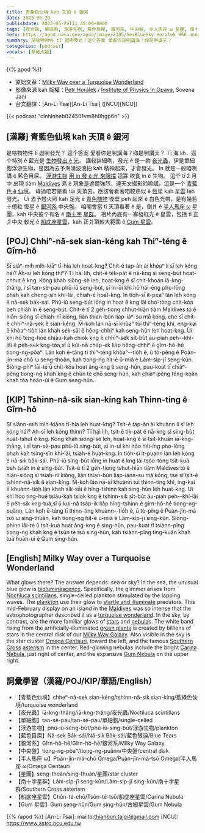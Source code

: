 ```yaml
---
title: 青藍色仙境 kah 天頂 ê 銀河
date: 2023-05-29
publishdate: 2023-05-29T11:45:00+0800
tags: [夜光蟲, 單細胞, 浮游生物, 藍色目屎, 銀河系, 中央盤, 半人馬座 ω 星團, 南十字星群, 船底座星雲, Gum 星雲]
hero: https://apod.nasa.gov/apod/image/2305/SeaBlueSky_Horalek_960_annotated.jpg
summary: 是啥物物件 tī 遐咧發光？這个答案 愛看你是咧講海？抑是咧講天？
categories: [podcast]
vocals: [草莓大福]
---
```


{{% apod %}}

- 原始文章：[Milky Way over a Turquoise Wonderland](https://apod.nasa.gov/apod/ap230529.html)
- 影像來源 kah 版權：[Petr Horálek](https://www.petrhoralek.com/#about-1) / [Institute of Physics in Opava](https://www.slu.cz/phys/en/), Sovena Jani
- 台文翻譯：[An-Li Tsai][An-Li Tsai] ([NCU][NCU])

{{< podcast "clnhlnheb024501vm8h8hgp6n" >}}

## [漢羅] 青藍色仙境 kah 天頂 ê 銀河
是啥物物件 tī 遐咧發光？
這个答案 愛看你是咧講海？抑是咧講天？
Tī 海 lih，這个特別 ê 藍光是 [生物發出 ê 光][bioluminescence]。
講較詳細咧，發光 ê 是一款 [夜光蟲][Noctiluca scintillans]，伊是單細胞浮游生物，是因為去予海湧波浪拍 kah 精神起來，才會發光。
In 就是一般咱咧講 ê 藍色目屎。
[浮游生物][plankton] [用 in 發 ê 光 來阻擋][startle and illuminate] 這寡 欲食 in ê 生物。
這个 tī 2 月中 出現 tiàm [Maldives][Maldives] 島 ê 現象是遮爾強烈，連天文攝影師嘛講，這是一个 [青藍色 ê 仙境][turquoise wonderland]。
毋過咱若是看 tùi 天頂去，應該會看著咱較熟似 ê [恆星][stars] kah [星雲][nebula] leh 發光。
Ùi 去予燈火照 kah 足光 ê [青色植物][green plants] 後壁 peh 起來 ê 白色光帶，是有幾若十億粒 恆星 ê [銀河系][Milky Way Galaxy] 中央盤。
咱閣會當 tī 天頂看著 ê 是，倒爿 ê [半人馬座 ω][Omega Centauri] 星團，kah 中央彼个有名 ê [南十字][Southern Cross] [星群][asterism]。
相片內底有一寡發紅光 ê 星雲，包括 tī 正爿中央 較光 ê [船底座星雲][Carina Nebula]，kah 正爿頂較大範圍 ê [Gum 星雲][Gum Nebula]。

## [POJ] Chhiⁿ-nâ-sek sian-kéng kah Thiⁿ-téng ê Gîrn-hô
Sī siáⁿ-mih mi̍h-kiāⁿ tī-hia leh hoat-kng?
Chit-ê tap-àn ài khòaⁿ lí sī leh kóng hái? A̍h-sī leh kóng thiⁿ?
Tī hái lih, chit-ê te̍k-pa̍t ê nâ-kng sī seng-bu̍t hoat-chhut ê kng.
Kóng khah siông-sè leh, hoat-kng ê sī chi̍t-khoán iā-kng-thâng, i sī tan-sè-pau phû-iû seng-bu̍t, sī in-ūi khì hō͘ hái-éng pho-lōng phah kah cheng-sîn khí-lâi, chiah-ē hoat-kng.
In tio̍h-sī it-poaⁿ lán leh kóng ê nâ-sek ba̍k-sái.
Phû-iû seng-bu̍t iōng in hoat ê kng lâi chó͘-tòng chit-kóa beh chia̍h in ê seng-bu̍t.
Chit-ê tī 2 ge̍h-tiong chhut-hiān tiàm Maldives tó ê hiān-siōng sī chiah-nī kiông, liân thian-bûn liap-iáⁿ-su mā kóng, che sī chi̍t-ê chhiⁿ-nâ-sek ê sian-kéng.
M̄-koh lán nā-sī khòaⁿ tùi thiⁿ-téng khì, eng-kai ē khòaⁿ-tio̍h lán khah se̍k-sāi ê hêng-chhiⁿ kah seng-hûn leh hoat-kng.
Ùi khì hō͘ teng-hóe chiàu-kah chiok kng ê chhiⁿ-sek si̍t-bu̍t āu-piah peh--khí-lâi ê pe̍h-sek kng-tòa,sī ū kúi-nā cha̍p-ek lia̍p hêng-chhiⁿ ê gîrn-hô-hē tiong-ng-pôaⁿ.
Lán koh ē-tàng tī thiⁿ-téng khòaⁿ--tio̍h ê, ū tò-pêng ê Poàn-jîn-má chō ω seng-thoân, kah tiong-ng hit-ê ū-miâ ê Lâm-si̍p-jī seng-kûn.
Siòng-phìⁿ lāi-té ū chi̍t-kóa hoat âng-kng ê seng-hûn, pau-koat tī chiàⁿ-pêng tiong-ng khah kng ê chûn té chō seng-hûn, kah chiàⁿ-pêng téng-koân khah tōa hoān-ûi ê Gum seng-hûn.

## [KIP] Tshinn-nâ-sik sian-kíng kah Thinn-tíng ê Gîrn-hô
Sī siánn-mih mi̍h-kiānn tī-hia leh huat-kng?
Tsit-ê tap-àn ài khuànn lí sī leh kóng hái? A̍h-sī leh kóng thinn?
Tī hái lih, tsit-ê ti̍k-pa̍t ê nâ-kng sī sing-bu̍t huat-tshut ê kng.
Kóng khah siông-sè leh, huat-kng ê sī tsi̍t-khuán iā-kng-thâng, i sī tan-sè-pau phû-iû sing-bu̍t, sī in-uī khì hōo hái-íng pho-lōng phah kah tsing-sîn khí-lâi, tsiah-ē huat-kng.
In tio̍h-sī it-puann lán leh kóng ê nâ-sik ba̍k-sái.
Phû-iû sing-bu̍t iōng in huat ê kng lâi tsóo-tòng tsit-kuá beh tsia̍h in ê sing-bu̍t.
Tsit-ê tī 2 ge̍h-tiong tshut-hiān tiàm Maldives tó ê hiān-siōng sī tsiah-nī kiông, liân thian-bûn liap-iánn-su mā kóng, tse sī tsi̍t-ê tshinn-nâ-sik ê sian-kíng.
M̄-koh lán nā-sī khuànn tuì thinn-tíng khì, ing-kai ē khuànn-tio̍h lán khah si̍k-sāi ê hîng-tshinn kah sing-hûn leh huat-kng.
Uì khì hōo ting-hué tsiàu-kah tsiok kng ê tshinn-sik si̍t-bu̍t āu-piah peh--khí-lâi ê pe̍h-sik kng-tuà,sī ū kuí-nā tsa̍p-ik lia̍p hîng-tshinn ê gîrn-hô-hē tiong-ng-puânn.
Lán koh ē-tàng tī thinn-tíng khuànn--tio̍h ê, ū tò-pîng ê Puàn-jîn-má tsō ω sing-thuân, kah tiong-ng hit-ê ū-miâ ê Lâm-si̍p-jī sing-kûn.
Siòng-phìnn lāi-té ū tsi̍t-kuá huat âng-kng ê sing-hûn, pau-kuat tī tsiànn-pîng tiong-ng khah kng ê tsûn té tsō sing-hûn, kah tsiànn-pîng tíng-kuân khah tuā huān-uî ê Gum sing-hûn.

## [English] Milky Way over a Turquoise Wonderland
What glows there?
The answer depends: sea or sky?
In the sea, the unusual blue glow is [bioluminescence][bioluminescence].
Specifically, the glimmer arises from [Noctiluca scintillans][Noctiluca scintillans], single-celled plankton stimulated by the lapping waves.
The [plankton][plankton] use their glow to [startle and illuminate][startle and illuminate] predators.
This mid-February display on an island in the [Maldives][Maldives] was so intense that the astrophotographer described it as a [turquoise wonderland][turquoise wonderland].
In the sky, by contrast, are the more familiar glows of [stars][stars] and [nebula][nebula]s.
The white band rising from the artificially-illuminated [green plants][green plants] is created by billions of stars in the central disk of our [Milky Way Galaxy][Milky Way Galaxy].
Also visible in the sky is the star cluster [Omega Centauri][Omega Centauri], toward the left, and the famous [Southern Cross][Southern Cross] [asterism][asterism] in the center.
Red-glowing nebulas include the bright [Carina Nebula][Carina Nebula], just right of center, and the expansive [Gum Nebula][Gum Nebula] on the upper right.

## 詞彙學習（漢羅/POJ/KIP/華語/English）
- 【青藍色仙境】chheⁿ-nâ-sek sian-kéng/tshinn-nâ-sik sian-kíng/藍綠色仙境/turquoise wonderland
- 【夜光蟲】iā-kng-thâng/iā-kng-thâng/夜光蟲/Noctiluca scintillans
- 【單細胞】tan-sè-pau/tan-sè-pau/單細胞/single-celled
- 【浮游生物】phû-iû-seng-bu̍t/phû-iû-sing-bu̍t/浮游生物/plankton
- 【藍色目屎】Nâ-sek Ba̍k-sái/Nâ-sik Ba̍k-sái/藍色眼淚/Blue Tears
- 【銀河系】Gîrn-hô-hē/Gîrn-hô-hē/銀河系/Milky Way Galaxy
- 【中央盤】tiong-ng-pôaⁿ/tiong-ng-puânn/中央盤/central disk
- 【半人馬座 ω】Poàn-jîn-má-chō Omega/Puàn-jîn-má-tsō Omega/半人馬座 ω/Omega Centauri
- 【星團】seng-thoân/sing-thuân/星團/star cluster
- 【南十字星群】Lâm-si̍p-jī seng-kûn/Lâm-si̍p-jī sing-kûn/南十字星群/Southern Cross asterism
- 【船底座星雲】Chûn-té-chō/Tsûn-té-tsō/船底座星雲/Carina Nebula
- 【Gum 星雲】Gum seng-hûn/Gum sing-hûn/古姆星雲/Gum Nebula

{{% /apod %}}
[An-Li Tsai]: mailto:thianbun.taigi@gmail.com
[NCU]: https://www.astro.ncu.edu.tw

[copyright]: https://apod.nasa.gov/apod/fap/lib/about_apod.html#srapply
[License]: https://creativecommons.org/licenses/by/2.0/

[bioluminescence]:https://ocean.si.edu/ocean-life/fish/bioluminescence
[Noctiluca scintillans]:https://en.wikipedia.org/wiki/Noctiluca_scintillans
[plankton]:https://en.wikipedia.org/wiki/Plankton
[startle and illuminate]:https://d.newsweek.com/en/full/2040076/startled-cat-looks-camera.jpg?w=790&f=eead42729d60aeb4993404f1cdd17f5a
[Maldives]:https://youtu.be/hCQvPX0DLFM
[turquoise wonderland]:https://www.petrhoralek.com/?p=23528
[stars]:https://science.nasa.gov/astrophysics/focus-areas/how-do-stars-form-and-evolve
[nebula]:https://spaceplace.nasa.gov/nebula/en/
[green plants]:https://www.quantamagazine.org/why-are-plants-green-to-reduce-the-noise-in-photosynthesis-20200730/
[Milky Way Galaxy]:http://www.atlasoftheuniverse.com/galaxy.html
[Omega Centauri]:https://apod.nasa.gov/apod/ap230316.html
[Southern Cross]:https://apod.nasa.gov/apod/ap210125.html
[asterism]:https://en.wikipedia.org/wiki/Asterism_(astronomy)
[Carina Nebula]:https://apod.nasa.gov/apod/ap220425.html
[Gum Nebula]:https://apod.nasa.gov/apod/ap221129.html
